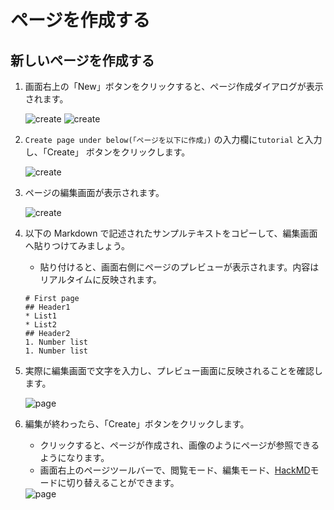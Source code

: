# ページを作成する

## 新しいページを作成する

1. 画面右上の「New」ボタンをクリックすると、ページ作成ダイアログが表示されます。

    <img :src="$withBase('/assets/images/create.png')" alt="create">

    <img :src="$withBase('/assets/images/create_page1.png')" alt="create">
1. `Create page under below(「ページを以下に作成」)` の入力欄に`tutorial` と入力し、「Create」 ボタンをクリックします。

    <img :src="$withBase('/assets/images/create_page2.png')" alt="create">
1. ページの編集画面が表示されます。

    <img :src="$withBase('/assets/images/create_page3.png')" alt="create">
1. 以下の Markdown で記述されたサンプルテキストをコピーして、編集画面へ貼りつけてみましょう。
    - 貼り付けると、画面右側にページのプレビューが表示されます。内容はリアルタイムに反映されます。

    ```
    # First page
    ## Header1
    * List1
    * List2
    ## Header2
    1. Number list
    1. Number list
    ```

1. 実際に編集画面で文字を入力し、プレビュー画面に反映されることを確認します。

    <img :src="$withBase('/assets/images/tutorial_page1.png')" alt="page">
1. 編集が終わったら、「Create」ボタンをクリックします。
    - クリックすると、ページが作成され、画像のようにページが参照できるようになります。
    - 画面右上のページツールバーで、閲覧モード、編集モード、[HackMD](/ja/guide/features/hackmd.html)モードに切り替えることができます。

    <img :src="$withBase('/assets/images/tutorial_page2.png')" alt="page">
